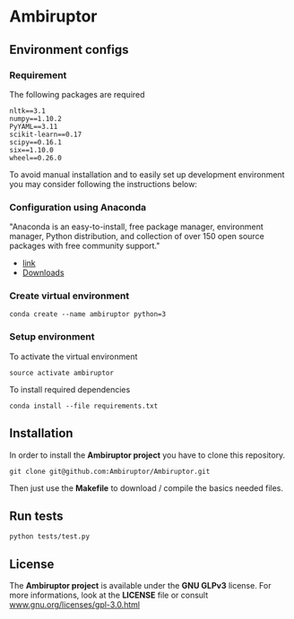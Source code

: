 # Ambiruptor

## Environment configs 

### Requirement

The following packages are required

```
nltk==3.1
numpy==1.10.2
PyYAML==3.11
scikit-learn==0.17
scipy==0.16.1
six==1.10.0
wheel==0.26.0
```

To avoid manual installation and to easily set up development environment you may consider following the instructions below:

### Configuration using Anaconda

"Anaconda is an easy-to-install, free package manager, environment manager, Python distribution, and collection of over 150 open source packages with free community support."
* [link](http://docs.continuum.io/anaconda/index)
* [Downloads](https://www.continuum.io/downloads)

### Create virtual environment

```
conda create --name ambiruptor python=3
```

### Setup environment

To activate the virtual environment
```
source activate ambiruptor
```

To install required dependencies
```
conda install --file requirements.txt
```

## Installation

In order to install the **Ambiruptor project** you have to clone this repository.
```
git clone git@github.com:Ambiruptor/Ambiruptor.git
```
Then just use the **Makefile** to download / compile the basics needed files.


## Run tests

```
python tests/test.py
```

## License

The **Ambiruptor project** is available under the **GNU GLPv3** license. For more informations, look at the **LICENSE** file or consult www.gnu.org/licenses/gpl-3.0.html
